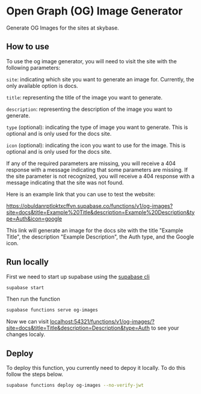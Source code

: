 # Open Graph (OG) Image Generator

Generate OG Images for the sites at skybase.

## How to use

To use the og image generator, you will need to visit the site with the following parameters:

`site`: indicating which site you want to generate an image for. Currently, the only available option is docs.

`title`: representing the title of the image you want to generate.

`description`: representing the description of the image you want to generate.

`type` (optional): indicating the type of image you want to generate. This is optional and is only used for the docs site.

`icon` (optional): indicating the icon you want to use for the image. This is optional and is only used for the docs site.

If any of the required parameters are missing, you will receive a 404 response with a message indicating that some parameters are missing. If the site parameter is not recognized, you will receive a 404 response with a message indicating that the site was not found.

Here is an example link that you can use to test the website:

https://obuldanrptloktxcffvn.supabase.co/functions/v1/og-images?site=docs&title=Example%20Title&description=Example%20Description&type=Auth&icon=google

This link will generate an image for the docs site with the title "Example Title", the description "Example Description", the Auth type, and the Google icon.

## Run locally

First we need to start up supabase using the [supabase cli](https://supabase.com/docs/reference/cli/introduction)

```bash
supabase start
```

Then run the function

```bash
supabase functions serve og-images
```

Now we can visit [localhost:54321/functions/v1/og-images/?site=docs&title=Title&description=Description&type=Auth](http://localhost:54321/functions/v1/og-images/?site=docs&title=Title&description=Description&type=Auth) to see your changes localy.

## Deploy

To deploy this function, you currently need to depoy it locally. To do this follow the steps below.

```bash
supabase functions deploy og-images --no-verify-jwt
```
